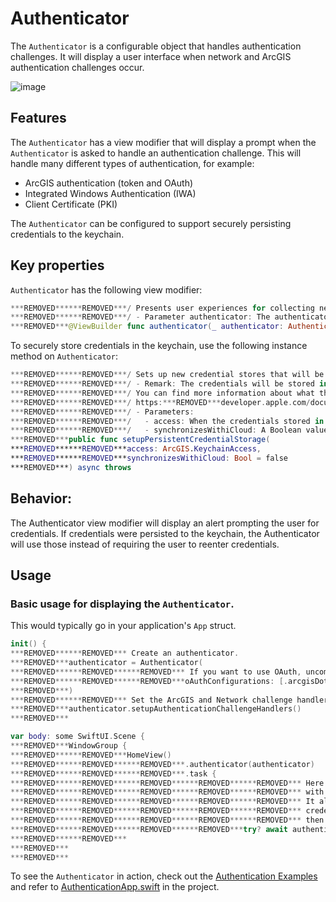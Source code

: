 # Authenticator

The `Authenticator` is a configurable object that handles authentication challenges. It will display a user interface when network and ArcGIS authentication challenges occur.

![image](https:***REMOVED***user-images.githubusercontent.com/3998072/203615041-c887d5e3-bb64-469a-a76b-126059329e92.png)

## Features

The `Authenticator` has a view modifier that will display a prompt when the `Authenticator` is asked to handle an authentication challenge. This will handle many different types of authentication, for example:
  - ArcGIS authentication (token and OAuth)
  - Integrated Windows Authentication (IWA)
  - Client Certificate (PKI)

The `Authenticator` can be configured to support securely persisting credentials to the keychain.

## Key properties

`Authenticator` has the following view modifier:

```swift
***REMOVED******REMOVED***/ Presents user experiences for collecting network authentication credentials from the user.
***REMOVED******REMOVED***/ - Parameter authenticator: The authenticator for which credentials will be prompted.
***REMOVED***@ViewBuilder func authenticator(_ authenticator: Authenticator) -> some View
```

To securely store credentials in the keychain, use the following instance method on `Authenticator`:

```swift
***REMOVED******REMOVED***/ Sets up new credential stores that will be persisted to the keychain.
***REMOVED******REMOVED***/ - Remark: The credentials will be stored in the default access group of the keychain.
***REMOVED******REMOVED***/ You can find more information about what the default group would be here:
***REMOVED******REMOVED***/ https:***REMOVED***developer.apple.com/documentation/security/keychain_services/keychain_items/sharing_access_to_keychain_items_among_a_collection_of_apps
***REMOVED******REMOVED***/ - Parameters:
***REMOVED******REMOVED***/   - access: When the credentials stored in the keychain can be accessed.
***REMOVED******REMOVED***/   - synchronizesWithiCloud: A Boolean value indicating whether the credentials are synchronized with iCloud.
***REMOVED***public func setupPersistentCredentialStorage(
***REMOVED******REMOVED***access: ArcGIS.KeychainAccess,
***REMOVED******REMOVED***synchronizesWithiCloud: Bool = false
***REMOVED***) async throws
```

## Behavior:

The Authenticator view modifier will display an alert prompting the user for credentials. If credentials were persisted to the keychain, the Authenticator will use those instead of requiring the user to reenter credentials.

## Usage

### Basic usage for displaying the `Authenticator`.

This would typically go in your application's `App` struct.

```swift
init() {
***REMOVED******REMOVED*** Create an authenticator.
***REMOVED***authenticator = Authenticator(
***REMOVED******REMOVED******REMOVED*** If you want to use OAuth, uncomment this code:
***REMOVED******REMOVED******REMOVED***oAuthConfigurations: [.arcgisDotCom]
***REMOVED***)
***REMOVED******REMOVED*** Set the ArcGIS and Network challenge handlers to be the authenticator we just created.
***REMOVED***authenticator.setupAuthenticationChallengeHandlers()
***REMOVED***

var body: some SwiftUI.Scene {
***REMOVED***WindowGroup {
***REMOVED******REMOVED***HomeView()
***REMOVED******REMOVED******REMOVED***.authenticator(authenticator)
***REMOVED******REMOVED******REMOVED***.task {
***REMOVED******REMOVED******REMOVED******REMOVED******REMOVED*** Here we make the authenticator persistent, which means that it will synchronize
***REMOVED******REMOVED******REMOVED******REMOVED******REMOVED*** with the keychain for storing credentials.
***REMOVED******REMOVED******REMOVED******REMOVED******REMOVED*** It also means that a user can sign in without having to be prompted for
***REMOVED******REMOVED******REMOVED******REMOVED******REMOVED*** credentials. Once credentials are cleared from the stores ("sign-out"),
***REMOVED******REMOVED******REMOVED******REMOVED******REMOVED*** then the user will need to be prompted once again.
***REMOVED******REMOVED******REMOVED******REMOVED***try? await authenticator.setupPersistentCredentialStorage(access: .whenUnlockedThisDeviceOnly)
***REMOVED******REMOVED***
***REMOVED***
***REMOVED***
```

To see the `Authenticator` in action, check out the [Authentication Examples](../../AuthenticationExample) and refer to [AuthenticationApp.swift](../../AuthenticationExample/AuthenticationExample/AuthenticationApp.swift) in the project.
